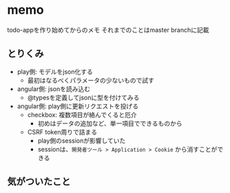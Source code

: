 # memo
todo-appを作り始めてからのメモ
それまでのことはmaster branchに記載

## とりくみ
* play側: モデルをjson化する
    - 最初はなるべくパラメータの少ないもので試す
* angular側: jsonを読み込む
    - @typesを定義してjsonに型を付けてみる
* angular側: play側に更新リクエストを投げる
    - checkbox: 複数項目が絡んでくると厄介
        - 初めはデータの追加など、単一項目でできるものから
    - CSRF token周りで詰まる
        - play側のsessionが影響していた
        - sessionは、`開発者ツール > Application > Cookie` から消すことができる
## 気がついたこと
